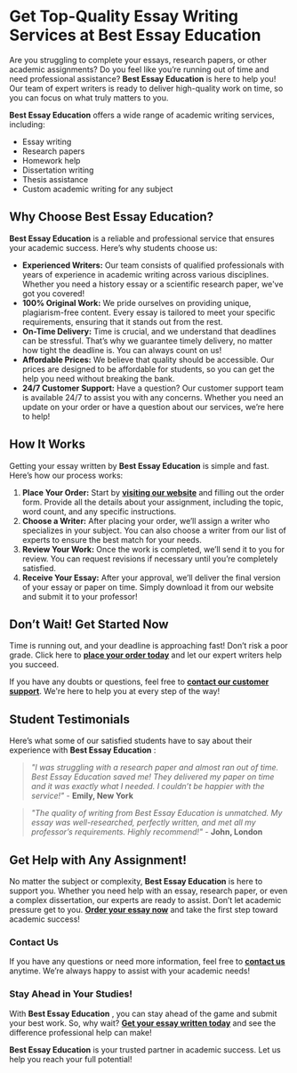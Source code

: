 # Get Top-Quality Essay Writing Services at Best Essay Education

Are you struggling to complete your essays, research papers, or other academic assignments? Do you feel like you’re running out of time and need professional assistance? **Best Essay Education** is here to help you! Our team of expert writers is ready to deliver high-quality work on time, so you can focus on what truly matters to you.

**Best Essay Education** offers a wide range of academic writing services, including:

- Essay writing
- Research papers
- Homework help
- Dissertation writing
- Thesis assistance
- Custom academic writing for any subject

## Why Choose Best Essay Education?

**Best Essay Education** is a reliable and professional service that ensures your academic success. Here’s why students choose us:

- **Experienced Writers:** Our team consists of qualified professionals with years of experience in academic writing across various disciplines. Whether you need a history essay or a scientific research paper, we've got you covered!
- **100% Original Work:** We pride ourselves on providing unique, plagiarism-free content. Every essay is tailored to meet your specific requirements, ensuring that it stands out from the rest.
- **On-Time Delivery:** Time is crucial, and we understand that deadlines can be stressful. That’s why we guarantee timely delivery, no matter how tight the deadline is. You can always count on us!
- **Affordable Prices:** We believe that quality should be accessible. Our prices are designed to be affordable for students, so you can get the help you need without breaking the bank.
- **24/7 Customer Support:** Have a question? Our customer support team is available 24/7 to assist you with any concerns. Whether you need an update on your order or have a question about our services, we’re here to help!

## How It Works

Getting your essay written by **Best Essay Education** is simple and fast. Here’s how our process works:

1. **Place Your Order:** Start by [**visiting our website**](https://tinyurl.com/topessay?keyword=best+essay+education) and filling out the order form. Provide all the details about your assignment, including the topic, word count, and any specific instructions.
2. **Choose a Writer:** After placing your order, we’ll assign a writer who specializes in your subject. You can also choose a writer from our list of experts to ensure the best match for your needs.
3. **Review Your Work:** Once the work is completed, we’ll send it to you for review. You can request revisions if necessary until you’re completely satisfied.
4. **Receive Your Essay:** After your approval, we’ll deliver the final version of your essay or paper on time. Simply download it from our website and submit it to your professor!

## Don’t Wait! Get Started Now

Time is running out, and your deadline is approaching fast! Don’t risk a poor grade. Click here to [**place your order today**](https://tinyurl.com/topessay?keyword=best+essay+education) and let our expert writers help you succeed.

If you have any doubts or questions, feel free to [**contact our customer support**](https://tinyurl.com/topessay?keyword=best+essay+education). We're here to help you at every step of the way!

## Student Testimonials

Here’s what some of our satisfied students have to say about their experience with **Best Essay Education** :

> _"I was struggling with a research paper and almost ran out of time. Best Essay Education saved me! They delivered my paper on time and it was exactly what I needed. I couldn’t be happier with the service!"_ - **Emily, New York**

> _"The quality of writing from Best Essay Education is unmatched. My essay was well-researched, perfectly written, and met all my professor’s requirements. Highly recommend!"_ - **John, London**

## Get Help with Any Assignment!

No matter the subject or complexity, **Best Essay Education** is here to support you. Whether you need help with an essay, research paper, or even a complex dissertation, our experts are ready to assist. Don’t let academic pressure get to you. [**Order your essay now**](https://tinyurl.com/topessay?keyword=best+essay+education) and take the first step toward academic success!

### Contact Us

If you have any questions or need more information, feel free to [**contact us**](https://tinyurl.com/topessay?keyword=best+essay+education) anytime. We’re always happy to assist with your academic needs!

### Stay Ahead in Your Studies!

With **Best Essay Education** , you can stay ahead of the game and submit your best work. So, why wait? [**Get your essay written today**](https://tinyurl.com/topessay?keyword=best+essay+education) and see the difference professional help can make!

**Best Essay Education** is your trusted partner in academic success. Let us help you reach your full potential!
